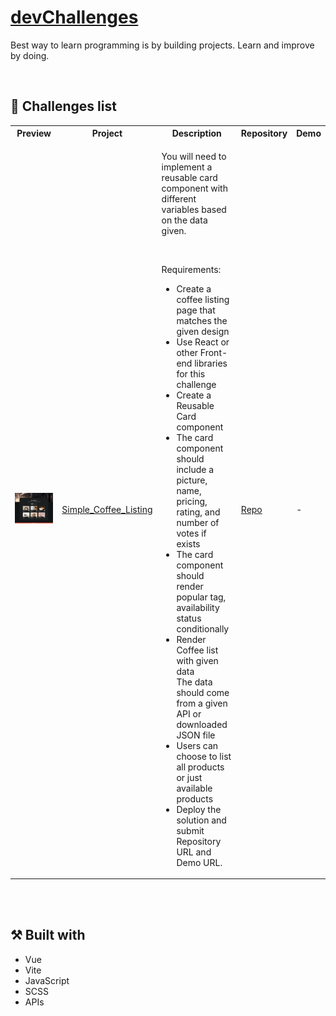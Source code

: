 # [devChallenges](https://devchallenges.io/)
Best way to learn programming is by building projects. Learn and improve by doing.

<br>

## :pencil: Challenges list
<table>
    <tr>
        <th>Preview</th>
        <th>Project</th>
        <th>Description</th>
        <th>Repository</th>
        <th>Demo</th>
    </tr>
    <tr>
        <td>
            <img src="https://raw.githubusercontent.com/carla-ng/coding-challenges/main/devchallenges/coffee-shop/public/coffeshop-preview.jpg" alt="Simple Coffee Listing preview">
        </td>
        <td>
            <a href="https://devchallenges.io/challenge/45">Simple_Coffee_Listing</a>
        </td>
        <td>
            <p>You will need to implement a reusable card component with different variables based on the data given.</p>
            <br>
            <p>Requirements:</p>
            <ul>
            <li>Create a coffee listing page that matches the given design</li>
            <li>Use React or other Front-end libraries for this challenge</li>
            <li>Create a Reusable Card component</li>
            <li>The card component should include a picture, name, pricing, rating, and number of votes if exists</li>
            <li>The card component should render popular tag, availability status conditionally</li>
            <li>Render Coffee list with given data</li> The data should come from a given API or downloaded JSON file</li>
            <li>Users can choose to list all products or just available products</li>
            <li>Deploy the solution and submit Repository URL and Demo URL.</li>
            </ul>
        </td>
        <td>
            <a href="https://github.com/carla-ng/coding-challenges/tree/main/devchallenges/coffee-shop/">Repo</a>
        </td>
        <td>-</td>
    </tr>
</table>

<br><br>

## :hammer_and_pick: Built with
* Vue
* Vite
* JavaScript
* SCSS
* APIs

<br>
